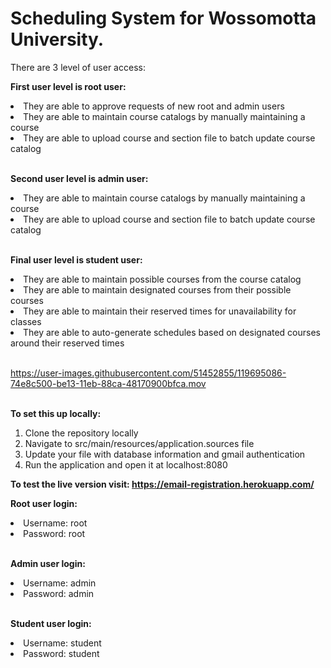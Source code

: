 
# Scheduling System for Wossomotta University.

There are 3 level of user access:

<strong>First user level is root user:</strong> <br />
<li>They are able to approve requests of new root and admin users</li>
<li>They are able to maintain course catalogs by manually maintaining a course </li>
<li>They are able to upload course and section file to batch update course catalog </li> 

<br /><strong>Second user level is admin user:</strong><br />
<li>They are able to maintain course catalogs by manually maintaining a course</li>
<li>They are able to upload course and section file to batch update course catalog </li>


<br /><strong>Final user level is student user:</strong><br />
<li>They are able to maintain possible courses from the course catalog </li>
<li>They are able to maintain designated courses from their possible courses </li>
<li>They are able to maintain their reserved times for unavailability for classes </li>
<li>They are able to auto-generate schedules based on designated courses around their reserved times </li>
<br />


https://user-images.githubusercontent.com/51452855/119695086-74e8c500-be13-11eb-88ca-48170900bfca.mov

<br /><strong>To set this up locally:</strong><br />
1. Clone the repository locally<br />
2. Navigate to src/main/resources/application.sources file<br />
3. Update your file with database information and gmail authentication<br />
4. Run the application and open it at localhost:8080<br />

<strong>To test the live version visit: https://email-registration.herokuapp.com/ </strong><br />

<strong>Root user login:</strong><br />
<li>Username: root </li>
<li>Password:  root </li>

<br /><strong>Admin user login:</strong><br />
<li>Username: admin </li>
<li>Password:  admin </li>

<br /><strong>Student user login:</strong><br />
<li>Username: student </li>
<li>Password:  student </li>

